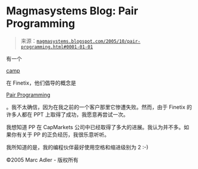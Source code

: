 <!--yml

分类：未分类

日期：2024-05-18 05:23:58

-->

# Magmasystems Blog: Pair Programming

> 来源：[`magmasystems.blogspot.com/2005/10/pair-programming.html#0001-01-01`](http://magmasystems.blogspot.com/2005/10/pair-programming.html#0001-01-01)

有一个

[camp](http://beingextreme.blogspot.com/)

在 Finetix，他们倡导的概念是

[Pair Programming](http://www.pairprogramming.com/)

。我不太确信，因为在我之前的一个客户那里它惨遭失败。然而，由于 Finetix 的许多人都在 PPT 上取得了成功，我愿意再尝试一次。

我想知道 PP 在 CapMarkets 公司中已经取得了多大的进展。我认为并不多。如果你有关于 PP 的正负经历，我很乐意听听。

我所知道的是，我的编程伙伴最好使用空格和缩进级别为 2 :-)

©2005 Marc Adler - 版权所有
